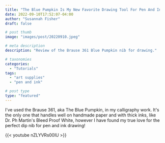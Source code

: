 ```yaml
---
title: "The Blue Pumpkin Is My New Favorite Drawing Tool For Pen And Ink - VIDEO"
date: 2022-09-10T17:52:07-04:00
author: "Susannah Fisher"
draft: false

# post thumb
image: "images/post/20220910.jpeg"

# meta description
description: "Review of the Brause 361 Blue Pumpkin nib for drawing."

# taxonomies
categories:
  - "Tutorials"
tags:
  - "art supplies"
  - "pen and ink"

# post type
type: "featured"
---
```


I've used the Brause 361, aka The Blue Pumpkin, in my calligraphy work. It's the only one that handles well on handmade paper and with thick inks, like Dr. Ph Martin's Bleed Proof White, however I have found my true love for the perfect dip nib for pen and ink drawing!

{{< youtube nZLYVRs00IU >}}

